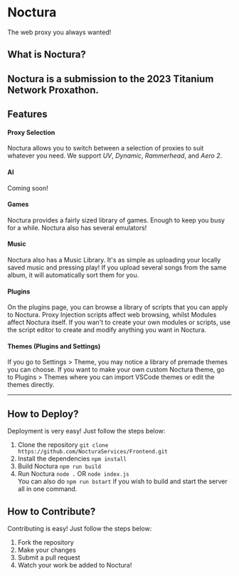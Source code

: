 # Noctura
The web proxy you always wanted!

## What is Noctura?
Noctura is a submission to the 2023 Titanium Network Proxathon.
---

## Features

#### Proxy Selection
Noctura allows you to switch between a selection of proxies to suit whatever you need.
We support *UV*, *Dynamic*, *Rammerhead*, and *Aero 2*.

#### AI
Coming soon!

#### Games
Noctura provides a fairly sized library of games. Enough to keep you busy for a while. Noctura also has several emulators!

#### Music
Noctura also has a Music Library. It's as simple as uploading your locally saved music and pressing play! If you upload several songs from the same album, it will automatically sort them for you.

#### Plugins
On the plugins page, you can browse a library of scripts that you can apply to Noctura. Proxy Injection scripts affect web browsing, whilst Modules affect Noctura itself. If you wan't to create your own modules or scripts, use the script editor to create and modify anything you want in Noctura.

#### Themes (Plugins and Settings)
If you go to Settings > Theme, you may notice a library of premade themes you can choose. If you want to make your own custom Noctura theme, go to Plugins > Themes where you can import VSCode themes or edit the themes directly.

---

## How to Deploy?
Deployment is very easy! Just follow the steps below:
1. Clone the repository
`git clone https://github.com/NocturaServices/Frontend.git`
2. Install the dependencies 
`npm install`
3. Build Noctura
`npm run build`
4. Run Noctura
`node .` OR `node index.js`    
You can also do `npm run bstart` if you wish to build and start the server all in one command.

## How to Contribute?
Contributing is easy! Just follow the steps below:
1. Fork the repository
2. Make your changes
3. Submit a pull request
4. Watch your work be added to Noctura!
